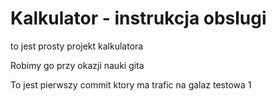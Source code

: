 # Kalkulator - instrukcja obslugi
to jest prosty projekt kalkulatora

Robimy go przy okazji nauki gita

To jest pierwszy commit ktory ma trafic na galaz testowa 1